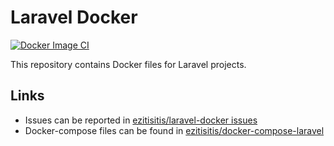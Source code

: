 # Laravel Docker

[![Docker Image CI](https://github.com/ezitisitis/laravel-docker/actions/workflows/docker-image-ci.yml/badge.svg)](https://github.com/ezitisitis/laravel-docker/actions/workflows/docker-image-ci.yml)

This repository contains Docker files for Laravel projects.

## Links

* Issues can be reported in [ezitisitis/laravel-docker issues](github_docker_laravel_issues)
* Docker-compose files can be found in [ezitisitis/docker-compose-laravel](github_docker_compose_repository)

[github_docker_laravel_issues]: https://github.com/ezitisitis/laravel-docker/issues
[github_docker_compose_repository]: https://github.com/ezitisitis/docker-compose-laravel
